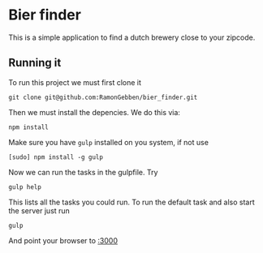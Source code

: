 


# Bier finder

This is a simple application to find a dutch brewery close to your zipcode.

## Running it

To run this project we must first clone it

	git clone git@github.com:RamonGebben/bier_finder.git

Then we must install the depencies. We do this via:

	npm install

Make sure you have `gulp` installed on you system, if not use

	[sudo] npm install -g gulp

Now we can run the tasks in the gulpfile. Try

	gulp help

This lists all the tasks you could run. To run the default task and also start the server just run

	gulp

And point your browser to [:3000](http://localhost:3000)